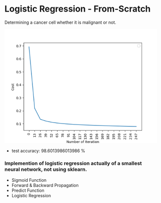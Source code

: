 # Logistic Regression - From-Scratch
Determining a cancer cell whether it is malignant or not.

![ex1](https://github.com/Frightera/LR-From-Scratch/blob/master/Images/Cost-Iteration.png)

* test accuracy: 98.6013986013986 %
### Implemention of logistic regression actually of a smallest neural network, not using sklearn.
* Sigmoid Function
* Forward & Backward Propagation
* Predict Function
* Logistic Regression 

